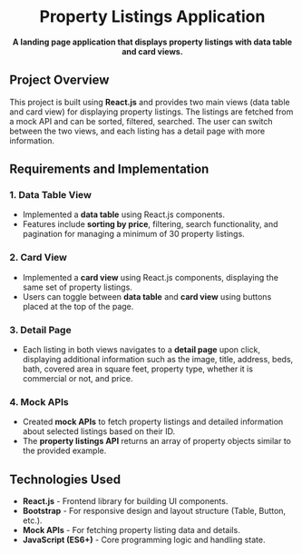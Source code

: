 <h1 align="center">Property Listings Application</h1>

<p align="center">
  <strong>A landing page application that displays property listings with data table and card views.</strong>
</p>

<h2>Project Overview</h2>
<p>
  This project is built using <strong>React.js</strong> and provides two main views (data table and card view) for displaying property listings. The listings are fetched from a mock API and can be sorted, filtered, searched. The user can switch between the two views, and each listing has a detail page with more information.
</p>

<h2>Requirements and Implementation</h2>

<h3>1. Data Table View</h3>
<ul>
  <li>Implemented a <strong>data table</strong> using React.js components.</li>
  <li>Features include <strong>sorting by price</strong>, filtering, search functionality, and pagination for managing a minimum of 30 property listings.</li>
</ul>

<h3>2. Card View</h3>
<ul>
  <li>Implemented a <strong>card view</strong> using React.js components, displaying the same set of property listings.</li>
  <li>Users can toggle between <strong>data table</strong> and <strong>card view</strong> using buttons placed at the top of the page.</li>
</ul>

<h3>3. Detail Page</h3>
<ul>
  <li>Each listing in both views navigates to a <strong>detail page</strong> upon click, displaying additional information such as the image, title, address, beds, bath, covered area in square feet, property type, whether it is commercial or not, and price.</li>
</ul>

<h3>4. Mock APIs</h3>
<ul>
  <li>Created <strong>mock APIs</strong> to fetch property listings and detailed information about selected listings based on their ID.</li>
  <li>The <strong>property listings API</strong> returns an array of property objects similar to the provided example.</li>
</ul>

<h2>Technologies Used</h2>
<ul>
  <li><strong>React.js</strong> - Frontend library for building UI components.</li>
  <li><strong>Bootstrap</strong> - For responsive design and layout structure (Table, Button, etc.).</li>
  <li><strong>Mock APIs</strong> - For fetching property listing data and details.</li>
  <li><strong>JavaScript (ES6+)</strong> - Core programming logic and handling state.</li>
</ul>



